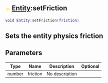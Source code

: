 ## ![shared](.gitbook/assets/shared.png) [Entity](./home/Entity):setFriction

```lua
void Entity:setFriction(friction)
```

Sets the entity physics friction
------
## Parameters

| Type   | Name | Description | Optional |
| ------ | ---- | ----------- | -------: |
| number | friction | No description |  |

